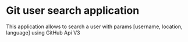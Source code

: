 # Git user search application

This application allows to search a user with params [username, location, language] using GitHub Api V3

